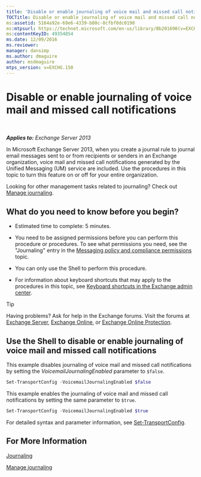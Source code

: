 ```yaml
---
title: 'Disable or enable journaling of voice mail and missed call notifications'
TOCTitle: Disable or enable journaling of voice mail and missed call notifications
ms:assetid: 5164a92e-69e6-4339-b80c-0cfbf0dc0198
ms:mtpsurl: https://technet.microsoft.com/en-us/library/Bb201690(v=EXCHG.150)
ms:contentKeyID: 49354854
ms.date: 12/09/2016
ms.reviewer: 
manager: dansimp
ms.author: dmaguire
author: msdmaguire
mtps_version: v=EXCHG.150
---
```


# Disable or enable journaling of voice mail and missed call notifications

 

_**Applies to:** Exchange Server 2013_

In Microsoft Exchange Server 2013, when you create a journal rule to journal email messages sent to or from recipients or senders in an Exchange organization, voice mail and missed call notifications generated by the Unified Messaging (UM) service are included. Use the procedures in this topic to turn this feature on or off for your entire organization.

Looking for other management tasks related to journaling? Check out [Manage journaling](https://docs.microsoft.com/en-us/exchange/security-and-compliance/journaling/manage-journaling).

## What do you need to know before you begin?

  - Estimated time to complete: 5 minutes.

  - You need to be assigned permissions before you can perform this procedure or procedures. To see what permissions you need, see the "Journaling" entry in the [Messaging policy and compliance permissions](messaging-policy-and-compliance-permissions-exchange-2013-help.md) topic.

  - You can only use the Shell to perform this procedure.

  - For information about keyboard shortcuts that may apply to the procedures in this topic, see [Keyboard shortcuts in the Exchange admin center](keyboard-shortcuts-in-the-exchange-admin-center-2013-help.md).

> [!TIP]
> Having problems? Ask for help in the Exchange forums. Visit the forums at <A href="https://go.microsoft.com/fwlink/p/?linkid=60612">Exchange Server</A>, <A href="https://go.microsoft.com/fwlink/p/?linkid=267542">Exchange Online</A>, or <A href="https://go.microsoft.com/fwlink/p/?linkid=285351">Exchange Online Protection</A>.

## Use the Shell to disable or enable journaling of voice mail and missed call notifications

This example disables journaling of voice mail and missed call notifications by setting the *VoicemailJournalingEnabled* parameter to `$false`.

```powershell
Set-TransportConfig -VoicemailJournalingEnabled $false
```

This example enables the journaling of voice mail and missed call notifications by setting the same parameter to `$true`.

```powershell
Set-TransportConfig -VoicemailJournalingEnabled $true
```

For detailed syntax and parameter information, see [Set-TransportConfig](https://technet.microsoft.com/en-us/library/bb124151\(v=exchg.150\)).

## For More Information

[Journaling](journaling-exchange-2013-help.md)

[Manage journaling](https://docs.microsoft.com/en-us/exchange/security-and-compliance/journaling/manage-journaling)
